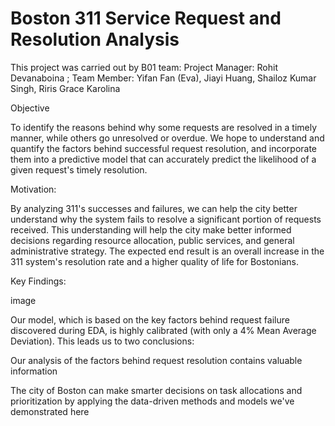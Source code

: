 # Boston 311 Service Request and Resolution Analysis

This project was carried out by B01 team:
Project Manager: Rohit Devanaboina ; 
Team Member:
Yifan Fan (Eva),
Jiayi Huang,
Shailoz Kumar Singh,
Riris Grace Karolina

Objective

To identify the reasons behind why some requests are resolved in a timely manner, while others go unresolved or overdue. We hope to understand and quantify the factors behind successful request resolution, and incorporate them into a predictive model that can accurately predict the likelihood of a given request's timely resolution.

Motivation:

By analyzing 311's successes and failures, we can help the city better understand why the system fails to resolve a significant portion of requests received. This understanding will help the city make better informed decisions regarding resource allocation, public services, and general administrative strategy. The expected end result is an overall increase in the 311 system's resolution rate and a higher quality of life for Bostonians.

Key Findings:

image

Our model, which is based on the key factors behind request failure discovered during EDA, is highly calibrated (with only a 4% Mean Average Deviation). This leads us to two conclusions:

Our analysis of the factors behind request resolution contains valuable information

The city of Boston can make smarter decisions on task allocations and prioritization by applying the data-driven methods and models we've demonstrated here

